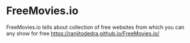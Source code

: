 # FreeMovies.io
FreeMovies.io tells about collection of free websites from which you can any show for free
https://ranjitodedra.github.io/FreeMovies.io/
